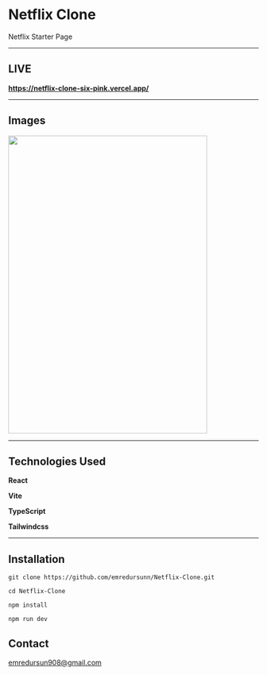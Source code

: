 # Netflix Clone
Netflix Starter Page

---

## LIVE

**https://netflix-clone-six-pink.vercel.app/**

---

## Images 
<img src="https://github.com/user-attachments/assets/387cfd22-d996-4627-b468-0a8714bb6ec7" width=400 height=600 />

---

## Technologies Used

**React**
 
**Vite**

**TypeScript**

**Tailwindcss**

---

## Installation

```git clone https://github.com/emredursunn/Netflix-Clone.git```

```cd Netflix-Clone```

```npm install```

```npm run dev```

## Contact
emredursun908@gmail.com


